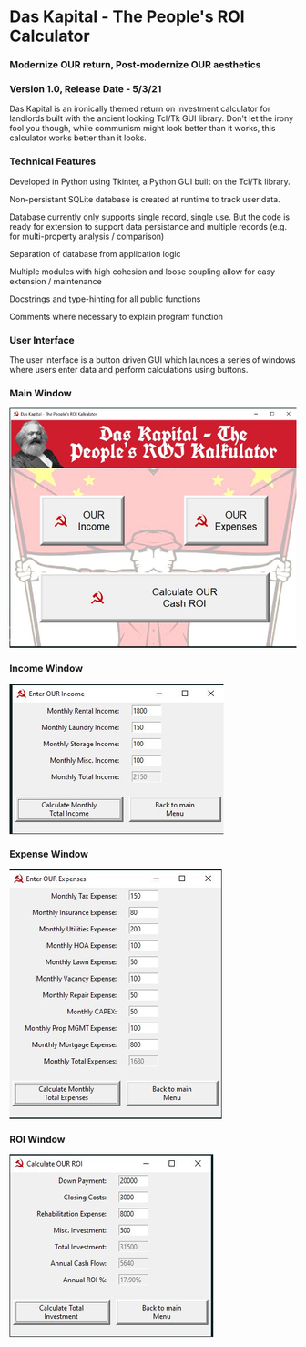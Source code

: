 # Das Kapital - The People's ROI Calculator
### Modernize OUR return, Post-modernize OUR aesthetics
### Version 1.0, Release Date - 5/3/21

Das Kapital is an ironically themed return on investment calculator for landlords built with the ancient looking Tcl/Tk GUI library. Don't let the irony fool you though, while communism might look better than it works, this calculator works better than it looks.  

### Technical Features
Developed in Python using Tkinter, a Python GUI built on the Tcl/Tk library.  

Non-persistant SQLite database is created at runtime to track user data.  

Database currently only supports single record, single use.  But the code is ready for extension to support data persistance and multiple records (e.g. for multi-property analysis / comparison)  

Separation of database from application logic  

Multiple modules with high cohesion and loose coupling allow for easy extension / maintenance  

Docstrings and type-hinting for all public functions  

Comments where necessary to explain program function  


### User Interface
The user interface is a button driven GUI which launces a series of windows where users enter data and perform calculations using buttons.

### Main Window
![Main Window](https://github.com/hirejohnloveland/Das-Kapital-ROI-Kalkulator/blob/main/readme/Main_Screen.JPG "Main window")

### Income Window
![Income Window](Income_window.JPG "Income window")

### Expense Window
![Expense Window](Expense_window.JPG "Expense window")

### ROI Window
![ROI Window](ROI_window.JPG "ROI window")
